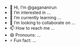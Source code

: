 - 👋 Hi, I’m @gagananirun
- 👀 I’m interested in ...
- 🌱 I’m currently learning ...
- 💞️ I’m looking to collaborate on ...
- 📫 How to reach me ...
- 😄 Pronouns: ...
- ⚡ Fun fact: ...

<!---
gagananirun/gagananirun is a ✨ special ✨ repository because its `README.md` (this file) appears on your GitHub profile.
You can click the Preview link to take a look at your changes.
--->
